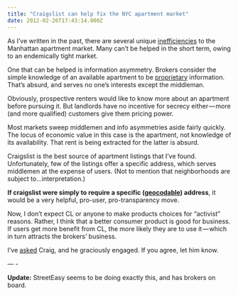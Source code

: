 ```yaml
---
title: "Craigslist can help fix the NYC apartment market"
date: 2012-02-26T17:43:14.000Z
---
```


As I’ve written in the past, there are several unique [inefficiencies](http://clipperhouse.com/2012/02/04/disrupting-the-nyc-rental-information-market/) to the Manhattan apartment market. Many can’t be helped in the short term, owing to an endemically tight market.

One that can be helped is information asymmetry. Brokers consider the simple knowledge of an available apartment to be [proprietary](https://twitter.com/#!/craignewmark/status/173812280687996928) information. That’s absurd, and serves no one’s interests except the middleman.

Obviously, prospective renters would like to know more about an apartment before pursuing it. But landlords have no incentive for secrecy either — more (and more qualified) customers give them pricing power.

Most markets sweep middlemen and info asymmetries aside fairly quickly. The locus of economic value in this case is the apartment, not knowledge of its availability. That rent is being extracted for the latter is absurd.

Craigslist is the best source of apartment listings that I’ve found. Unfortunately, few of the listings offer a specific address, which serves middlemen at the expense of users. (Not to mention that neighborhoods are subject to…interpretation.)

**If craigslist were simply to require a specific (**[**geocodable**](http://en.wikipedia.org/wiki/Geocoding)**) address**, it would be a very helpful, pro-user, pro-transparency move.

Now, I don’t expect CL or anyone to make products choices for “activist” reasons. Rather, I think that a better consumer product is good for business. If users get more benefit from CL, the more likely they are to use it — which in turn attracts the brokers’ business.

I’ve [asked](https://twitter.com/#!/clipperhouse/status/173802793629519872) Craig, and he graciously engaged. If you agree, let him know.

— -

**Update:** StreetEasy seems to be doing exactly this, and has brokers on board.
